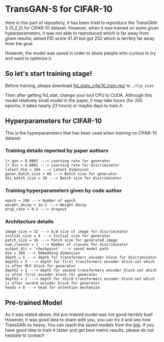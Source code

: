 # TransGAN-S for CIFAR-10

Here in this part of repository, it has been tried to reproduce the TransGAN-S {5,2,2} for CIFAR-10 dataset. However, when it was trained on some given hyperparameters, it was not able to reproduced which is far away from given results; aimed FID score 41.41 but got 252 which is terribly far away from the goal. 

However, the model was saved in order to share people who curious to try and want to optimize it.

## So let's start training stage!

Before training,  please download  [fid_stats_cifar10_train.npz](http://bioinf.jku.at/research/ttur/ttur_stats/fid_stats_cifar10_train.npz) to ```./fid_stat```.

Then after getting fid_stat, change your tool CPU to CUDA. Although this model relatively small model in the paper, it may take hours (for 200 epochs, it takes nearly 23 hours) or maybe days to train it. 

## Hyperparameters for CIFAR-10

This is the hyperparameters that has been used when training on CIFAR-10 dataset.

### Training details reported by paper authors

```
lr_gen = 0.0001 ---> Learning rate for generator
lr_dis = 0.0001 ---> Learning rate for discriminator
latent_dim = 384 ---> Latent dimension
gener_batch_size = 60 ---> Batch size for generator
dis_batch_size = 30 ---> Batch size for discriminator
```

### Training hyperparameters given by code author

```
epoch = 200 ---> Number of epoch
weight_decay = 1e-3 ---> Weight decay
drop_rate = 0.5 ---> dropout
```

### Architecture details

```
image_size = 32 ---> H,W size of image for discriminator
initial_size = 8 ---> Initial size for generator
patch_size = 16 ---> Patch size for generated image
num_classes = 1 ---> Number of classes for discriminator 
output_dir = 'checkpoint' ---> saved model path
dim = 384 ---> Embedding dimension 
depth = 5 ---> depth for transformers encoder block for discriminator
depth1 = 5 ---> depth for first transformers encoder block-set which is after MLP block for generator
depth2 = 2 ---> depth for second transformers encoder block-set which is after first encoder block for generator
depth3 = 2 ---> depth for third transformers encoder block-set which is after second encoder block for generator
heads = 8 ---> head for attention mechanism
```

## Pre-trained Model

As it was stated above, the pre-trained model was not good-terribly bad! However, it was good idea to share with you, you can try it and see how TransGAN so heavy. You can reach the saved models from the [link](https://drive.google.com/drive/folders/1CguFSf4FGiubQAMZIZSm7o9-a52QP0ht?usp=sharing). If you have good idea to train it faster and get best metric results, please do not hesitate to contact!



